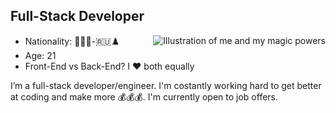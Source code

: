 ## Full-Stack Developer

<img align="right" src="https://i.imgur.com/XwyDbnQ.gif" alt="Illustration of me and my magic powers" />

- Nationality: 🍕🇮🇹-🇷🇺♟️ 
- Age: 21
- Front-End vs Back-End? I ♥️ both equally

I’m a full-stack developer/engineer. 
I'm costantly working hard to get better at coding and make more 💰💰💰. 
I'm currently open to job offers. 
